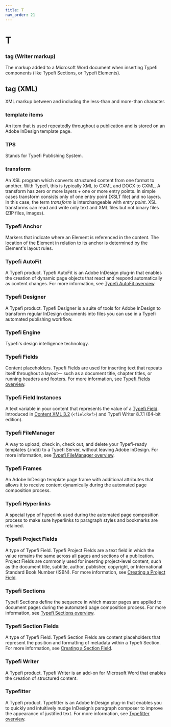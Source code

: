```yaml
---
title: T
nav_order: 21
---
```


# T

### tag (Writer markup)
The markup added to a Microsoft Word document when inserting Typefi components (like Typefi Sections, or Typefi Elements).

## tag (XML)
XML markup between and including the less-than and more-than character.

### template items
An item that is used repeatedly throughout a publication and is stored on an Adobe InDesign template page.

### TPS
Stands for Typefi Publishing System.

### transform
An XSL program which converts structured content from one format to another. With Typefi, this is typically XML to CXML and DOCX to CXML. A transform has zero or more layers + one or more entry points. In simple cases transform consists only of one entry point (XSLT file) and no layers. In this case, the term _transform_ is interchangeable with _entry point_. XSL transforms can read and write only text and XML files but not binary files (ZIP files, images).

### Typefi Anchor
Markers that indicate where an Element is referenced in the content. The location of the Element in relation to its anchor is determined by the Element's
layout rules.

### Typefi AutoFit
A Typefi product. Typefi AutoFit is an Adobe InDesign plug-in that enables the creation of dynamic page objects that react and respond automatically as content changes. For more information, see [Typefi AutoFit overview](https://help.typefi.com/hc/en-us/articles/224864727).

### Typefi Designer
A Typefi product. Typefi Designer is a suite of tools for Adobe InDesign to transform regular InDesign documents into files you can use in a Typefi automated publishing workflow.

### Typefi Engine
Typefi's design intelligence technology.

### Typefi Fields
Content placeholders. Typefi Fields are used for inserting text that repeats itself throughout a layout— such as a document title, chapter titles, or running headers and footers. For more information, see [Typefi Fields overview](https://help.typefi.com/hc/en-us/articles/360002099135).

### Typefi Field Instances
A text variable in your content that represents the value of a [Typefi Field](/t.html#typefi-field). Introduced in [Content XML 3.2](https://help.typefi.com/hc/en-us/articles/360001485775) (`<fieldRef>`) and Typefi Writer 8.7.1 (64-bit edition).

### Typefi FileManager
A way to upload, check in, check out, and delete your Typefi-ready templates (.indd) to a Typefi Server, without leaving Adobe InDesign. For more information, see [Typefi FileManager overview](https://help.typefi.com/hc/en-us/articles/360002293235).

### Typefi Frames
An Adobe InDesign template page frame with additional attributes that allows it to receive content dynamically during the automated page composition process.

### Typefi Hyperlinks
A special type of hyperlink used during the automated page composition process to make sure hyperlinks to paragraph styles and bookmarks are retained.

### Typefi Project Fields
A type of Typefi Field. Typefi Project Fields are a text field in which the value remains the same across all pages and sections of a publication. Project Fields are commonly used for inserting project-level content, such as the document title, subtitle, author, publisher, copyright, or International Standard Book Number (ISBN). For more information, see [Creating a Project Field](https://help.typefi.com/hc/en-us/articles/115008318127).

### Typefi Sections
Typefi Sections define the sequence in which master pages are applied to document pages during the automated page composition process. For more information, see [Typefi Sections overview](https://help.typefi.com/hc/en-us/articles/115007283508).

### Typefi Section Fields
A type of Typefi Field. Typefi Section Fields are content placeholders that represent the position and formatting of metadata within a Typefi Section. For more information, see [Creating a Section Field](https://help.typefi.com/hc/en-us/articles/115010247407).

### Typefi Writer
A Typefi product. Typefi Writer is an add-on for Microsoft Word that enables the creation of structured content.

### Typefitter
A Typefi product. Typefitter is an Adobe InDesign plug-in that enables you to quickly and intuitively nudge InDesign’s paragraph composer to improve the appearance of justified text. For more information, see [Typefitter overview](https://help.typefi.com/hc/en-us/articles/224866307).
